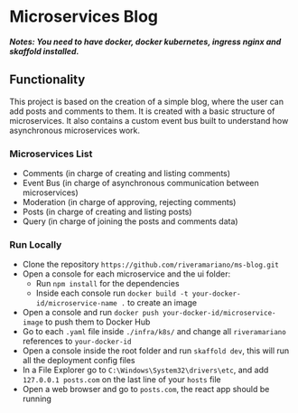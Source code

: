 # Microservices Blog

**_Notes: You need to have docker, docker kubernetes, ingress nginx and skaffold installed._**

## Functionality

This project is based on the creation of a simple blog, where the user can add posts and comments to them. It is created with a basic structure of microservices. It also contains a custom event bus built to understand how asynchronous microservices work.

### Microservices List

- Comments (in charge of creating and listing comments)
- Event Bus (in charge of asynchronous communication between microservices)
- Moderation (in charge of approving, rejecting comments)
- Posts (in charge of creating and listing posts)
- Query (in charge of joining the posts and comments data)

### Run Locally

- Clone the repository `https://github.com/riveramariano/ms-blog.git`
- Open a console for each microservice and the ui folder:
  - Run `npm install` for the dependencies
  - Inside each console run `docker build -t your-docker-id/microservice-name .` to create an image
- Open a console and run `docker push your-docker-id/microservice-image` to push them to Docker Hub
- Go to each `.yaml` file inside `./infra/k8s/` and change all `riveramariano` references to `your-docker-id`
- Open a console inside the root folder and run `skaffold dev`, this will run all the deployment config files
- In a File Explorer go to `C:\Windows\System32\drivers\etc`, and add `127.0.0.1 posts.com` on the last line of your `hosts` file
- Open a web browser and go to `posts.com`, the react app should be running
